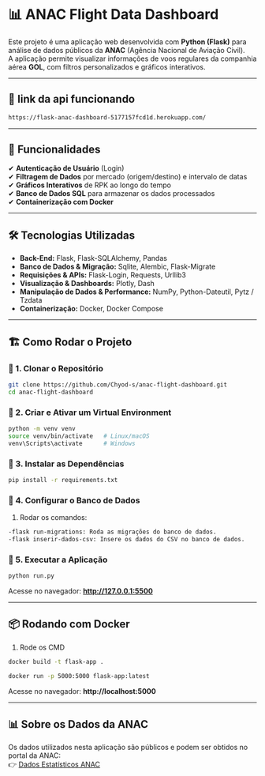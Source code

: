 # 📊 ANAC Flight Data Dashboard

Este projeto é uma aplicação web desenvolvida com **Python (Flask)** para análise de dados públicos da **ANAC** (Agência Nacional de Aviação Civil).  
A aplicação permite visualizar informações de voos regulares da companhia aérea **GOL**, com filtros personalizados e gráficos interativos.

---
## 🔹 link da api funcionando

```sh
https://flask-anac-dashboard-5177157fcd1d.herokuapp.com/
```
---
## 🚀 Funcionalidades

✔ **Autenticação de Usuário** (Login)  
✔ **Filtragem de Dados** por mercado (origem/destino) e intervalo de datas  
✔ **Gráficos Interativos** de RPK ao longo do tempo  
✔ **Banco de Dados SQL** para armazenar os dados processados  
✔ **Containerização com Docker**  

---

## 🛠️ Tecnologias Utilizadas

- **Back-End:** Flask, Flask-SQLAlchemy, Pandas  
- **Banco de Dados & Migração:** Sqlite, Alembic, Flask-Migrate
- **Requisições & APIs:** Flask-Login, Requests, Urllib3 
- **Visualização & Dashboards:**  Plotly, Dash 
- **Manipulação de Dados & Performance:**  NumPy, Python-Dateutil, Pytz / Tzdata
- **Containerização:** Docker, Docker Compose  

---

## 🏗️ Como Rodar o Projeto

### 🔹 1. Clonar o Repositório
```sh
git clone https://github.com/Chyod-s/anac-flight-dashboard.git
cd anac-flight-dashboard
```

### 🔹 2. Criar e Ativar um Virtual Environment
```sh
python -m venv venv
source venv/bin/activate   # Linux/macOS
venv\Scripts\activate      # Windows
```

### 🔹 3. Instalar as Dependências
```sh
pip install -r requirements.txt
```

### 🔹 4. Configurar o Banco de Dados
1. Rodar os comandos:
```sh
-flask run-migrations: Roda as migrações do banco de dados.
-flask inserir-dados-csv: Insere os dados do CSV no banco de dados.
```

### 🔹 5. Executar a Aplicação
```sh
python run.py
```
Acesse no navegador: **http://127.0.0.1:5500**

---

## 📦 Rodando com Docker
1. Rode os CMD

```sh
docker build -t flask-app .

docker run -p 5000:5000 flask-app:latest

```
Acesse no navegador: **http://localhost:5000**

---

## 📊 Sobre os Dados da ANAC

Os dados utilizados nesta aplicação são públicos e podem ser obtidos no portal da ANAC:  
👉 [Dados Estatísticos ANAC](https://sistemas.anac.gov.br/dadosabertos/Voos%20e%20opera%C3%A7%C3%B5es%20a%C3%A9reas/Dados%20Estat%C3%ADsticos%20do%20Transporte%20A%C3%A9reo/)
